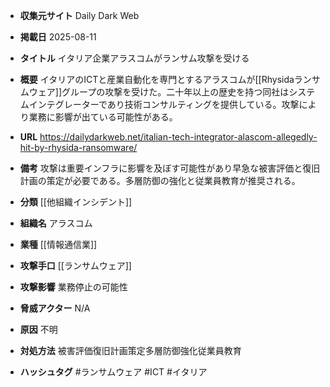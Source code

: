 - **収集元サイト**
Daily Dark Web

- **掲載日**
2025-08-11

- **タイトル**
イタリア企業アラスコムがランサム攻撃を受ける

- **概要**
イタリアのICTと産業自動化を専門とするアラスコムが[[Rhysidaランサムウェア]]グループの攻撃を受けた。二十年以上の歴史を持つ同社はシステムインテグレーターであり技術コンサルティングを提供している。攻撃により業務に影響が出ている可能性がある。

- **URL**
https://dailydarkweb.net/italian-tech-integrator-alascom-allegedly-hit-by-rhysida-ransomware/

- **備考**
攻撃は重要インフラに影響を及ぼす可能性があり早急な被害評価と復旧計画の策定が必要である。多層防御の強化と従業員教育が推奨される。

- **分類**
[[他組織インシデント]]

- **組織名**
アラスコム

- **業種**
[[情報通信業]]

- **攻撃手口**
[[ランサムウェア]]

- **攻撃影響**
業務停止の可能性

- **脅威アクター**
N/A

- **原因**
不明

- **対処方法**
被害評価復旧計画策定多層防御強化従業員教育

- **ハッシュタグ**
#ランサムウェア #ICT #イタリア
